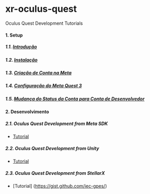 # xr-oculus-quest
Oculus Quest Development Tutorials

#### 1. Setup

##### 1.1. [Introdução](https://gist.github.com/iec-gpes/)

##### 1.2. [Instalação](https://gist.github.com/iec-gpes/)

##### 1.3. [Criação de Conta na Meta](https://gist.github.com/iec-gpes/)

#####  1.4. [Configuração do Meta Quest 3](https://gist.github.com/iec-gpes/)

#####  1.5. [Mudança do Status da Conta para Conta de Desenvolvedor](https://gist.github.com/iec-gpes/)

#### 2. Desenvolvimento

##### 2.1. Oculus Quest Development from Meta SDK

- [Tutorial](https://gist.github.com/iec-gpes/faced509e5b9b8ee2b5346d2712ce998)
 
##### 2.2. Oculus Quest Development from Unity

- [Tutorial](https://gist.github.com/iec-gpes/)

##### 2.3. Oculus Quest Development from StellarX
- [Tutorial] (https://gist.github.com/iec-gpes/)
 
  

